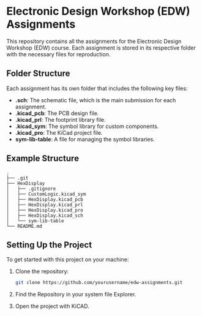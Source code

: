 # Electronic Design Workshop (EDW) Assignments

This repository contains all the assignments for the Electronic Design Workshop (EDW) course. Each assignment is stored in its respective folder with the necessary files for reproduction.

## Folder Structure

Each assignment has its own folder that includes the following key files:

- **.sch**: The schematic file, which is the main submission for each assignment.
- **.kicad_pcb**: The PCB design file.
- **.kicad_prl**: The footprint library file.
- **.kicad_sym**: The symbol library for custom components.
- **.kicad_pro**: The KiCad project file.
- **sym-lib-table**: A file for managing the symbol libraries.

## Example Structure
```
.
├── .git
├── HexDisplay
│   ├── .gitignore
│   ├── CustomLogic.kicad_sym
│   ├── HexDisplay.kicad_pcb
│   ├── HexDisplay.kicad_prl
│   ├── HexDisplay.kicad_pro
│   ├── HexDisplay.kicad_sch
│   └── sym-lib-table
└── README.md
```
## Setting Up the Project

To get started with this project on your machine:

1. Clone the repository:
   ```bash
   git clone https://github.com/yourusername/edw-assignments.git
   ```

2. Find the Repository in your system file Explorer.
3. Open the project with KiCAD.
